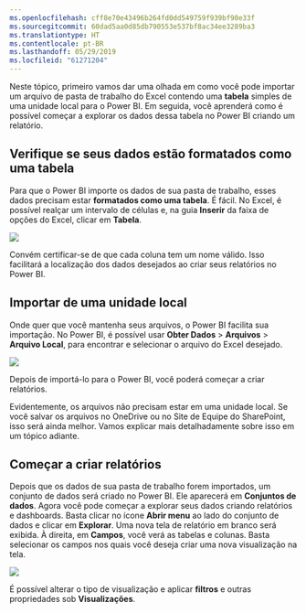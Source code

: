 ```yaml
---
ms.openlocfilehash: cff8e70e43496b264fd0dd549759f939bf90e33f
ms.sourcegitcommit: 60dad5aa0d85db790553e537bf8ac34ee3289ba3
ms.translationtype: HT
ms.contentlocale: pt-BR
ms.lasthandoff: 05/29/2019
ms.locfileid: "61271204"
---
```

Neste tópico, primeiro vamos dar uma olhada em como você pode importar um arquivo de pasta de trabalho do Excel contendo uma **tabela** simples de uma unidade local para o Power BI. Em seguida, você aprenderá como é possível começar a explorar os dados dessa tabela no Power BI criando um relatório.

## <a name="make-sure-your-data-is-formatted-as-a-table"></a>Verifique se seus dados estão formatados como uma tabela
Para que o Power BI importe os dados de sua pasta de trabalho, esses dados precisam estar **formatados como uma tabela**. É fácil. No Excel, é possível realçar um intervalo de células e, na guia **Inserir** da faixa de opções do Excel, clicar em **Tabela**.

![](media/5-2-upload-excel/5-2_1.png)

Convém certificar-se de que cada coluna tem um nome válido. Isso facilitará a localização dos dados desejados ao criar seus relatórios no Power BI.

## <a name="import-from-a-local-drive"></a>Importar de uma unidade local
Onde quer que você mantenha seus arquivos, o Power BI facilita sua importação. No Power BI, é possível usar **Obter Dados** > **Arquivos** > **Arquivo Local**, para encontrar e selecionar o arquivo do Excel desejado.

![](media/5-2-upload-excel/5-2_2.png)

Depois de importá-lo para o Power BI, você poderá começar a criar relatórios.

Evidentemente, os arquivos não precisam estar em uma unidade local. Se você salvar os arquivos no OneDrive ou no Site de Equipe do SharePoint, isso será ainda melhor. Vamos explicar mais detalhadamente sobre isso em um tópico adiante.

## <a name="start-creating-reports"></a>Começar a criar relatórios
Depois que os dados de sua pasta de trabalho forem importados, um conjunto de dados será criado no Power BI. Ele aparecerá em **Conjuntos de dados**. Agora você pode começar a explorar seus dados criando relatórios e dashboards. Basta clicar no ícone **Abrir menu** ao lado do conjunto de dados e clicar em **Explorar**. Uma nova tela de relatório em branco será exibida. À direita, em **Campos**, você verá as tabelas e colunas. Basta selecionar os campos nos quais você deseja criar uma nova visualização na tela.

![](media/5-2-upload-excel/5-2_3.png)

É possível alterar o tipo de visualização e aplicar **filtros** e outras propriedades sob **Visualizações**.

